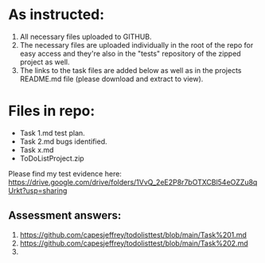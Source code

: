 # As instructed:

1. All necessary files uploaded to GITHUB.
2. The necessary files are uploaded individually in the root of the repo for easy access and they're also in the "tests" repository of the zipped project as well.
3. The links to the task files are added below as well as in the projects README.md file (please download and extract to view). 

# Files in repo:

- Task 1.md test plan.
- Task 2.md bugs identified.
- Task x.md
- ToDoListProject.zip

Please find my test evidence here: https://drive.google.com/drive/folders/1VvQ_2eE2P8r7bOTXCBl54eOZZu8qUrkt?usp=sharing

## Assessment answers:
1. https://github.com/capesjeffrey/todolisttest/blob/main/Task%201.md
2. https://github.com/capesjeffrey/todolisttest/blob/main/Task%202.md
3. 
